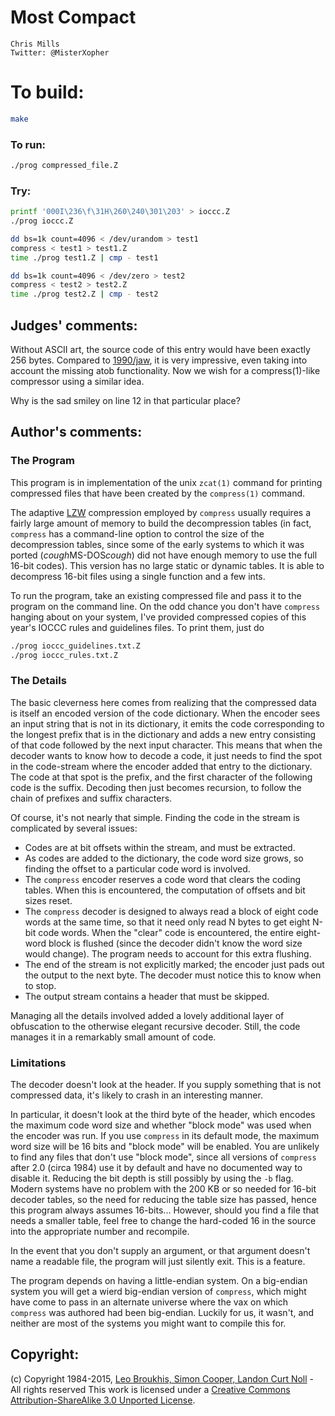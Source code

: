 # Most Compact

    Chris Mills  
    Twitter: @MisterXopher  

# To build:

```sh
make
```

### To run:

```sh
./prog compressed_file.Z
```

### Try:

```sh
printf '000I\236\f\31H\260\240\301\203' > ioccc.Z
./prog ioccc.Z 

dd bs=1k count=4096 < /dev/urandom > test1
compress < test1 > test1.Z
time ./prog test1.Z | cmp - test1

dd bs=1k count=4096 < /dev/zero > test2
compress < test2 > test2.Z
time ./prog test2.Z | cmp - test2
```

## Judges' comments:

Without ASCII art, the source code of this entry would have been exactly 256 bytes.
Compared to [1990/jaw](http://ioccc.org/years.html#1990_jaw), it is very impressive,
even taking into account the missing atob functionality. Now we wish for a compress(1)-like compressor
using a similar idea.

Why is the sad smiley on line 12 in that particular place?

## Author's comments:

### The Program

This program is in implementation of the unix `zcat(1)` command for printing
compressed files that have been created by the `compress(1)` command.

The adaptive [LZW](https://en.wikipedia.org/wiki/Lempel–Ziv–Welch) compression
employed by `compress` usually requires a fairly large amount of memory to
build the decompression tables (in fact, `compress` has a command-line option
to control the size of the decompression tables, since some of the early
systems to which it was ported (*cough*MS-DOS*cough*) did not have enough
memory to use the full 16-bit codes).  This version has no large static or
dynamic tables.  It is able to decompress 16-bit files using a single function
and a few ints.

To run the program, take an existing compressed file and pass it to the program
on the command line.  On the odd chance you don't have `compress` hanging about
on your system, I've provided compressed copies of this year's IOCCC rules
and guidelines files.  To print them, just do

```sh
./prog ioccc_guidelines.txt.Z
./prog ioccc_rules.txt.Z
```

### The Details

The basic cleverness here comes from realizing that the compressed data is
itself an encoded version of the code dictionary.  When the encoder sees
an input string that is not in its dictionary, it emits the code corresponding
to the longest prefix that is in the dictionary and adds a new entry consisting
of that code followed by the next input character.  This means that when the
decoder wants to know how to decode a code, it just needs to find the spot in
the code-stream where the encoder added that entry to the dictionary.  The
code at that spot is the prefix, and the first character of the following code
is the suffix.  Decoding then just becomes recursion, to follow the chain of
prefixes and suffix characters.

Of course, it's not nearly that simple.  Finding the code in the stream is
complicated by several issues:

 * Codes are at bit offsets within the stream, and must be extracted.
 * As codes are added to the dictionary, the code word size grows, so finding
   the offset to a particular code word is involved.
 * The `compress` encoder reserves a code word that clears the coding tables.
   When this is encountered, the computation of offsets and bit sizes reset.
 * The `compress` decoder is designed to always read a block of eight code
   words at the same time, so that it need only read N bytes to get eight N-bit
   code words.  When the "clear" code is encountered, the entire eight-word
   block is flushed (since the decoder didn't know the word size would change).
   The program needs to account for this extra flushing.
 * The end of the stream is not explicitly marked; the encoder just pads out
   the output to the next byte.  The decoder must notice this to know when
   to stop.
 * The output stream contains a header that must be skipped.

Managing all the details involved added a lovely additional layer of
obfuscation to the otherwise elegant recursive decoder.  Still, the code
manages it in a remarkably small amount of code.

### Limitations

The decoder doesn't look at the header.  If you supply something that is not
compressed data, it's likely to crash in an interesting manner.

In particular, it doesn't look at the third byte of the header, which encodes
the maximum code word size and whether "block mode" was used when the encoder
was run.  If you use `compress` in its default mode, the maximum word size
will be 16 bits and "block mode" will be enabled.  You are unlikely to find
any files that don't use "block mode", since all versions of `compress` after
2.0 (circa 1984) use it by default and have no documented way to disable it.
Reducing the bit depth is still possibly by using the `-b` flag.  Modern
systems have no problem with the 200 KB or so needed for 16-bit decoder
tables, so the need for reducing the table size has passed, hence this program
always assumes 16-bits...  However, should you find a file that needs a
smaller table, feel free to change the hard-coded 16 in the source into the
appropriate number and recompile.

In the event that you don't supply an argument, or that argument doesn't name
a readable file, the program will just silently exit.  This is a feature.

The program depends on having a little-endian system.  On a big-endian system
you will get a wierd big-endian version of `compress`, which might have come to
pass in an alternate universe where the vax on which `compress` was authored
had been big-endian.  Luckily for us, it wasn't, and neither are most of the
systems you might want to compile this for.

## Copyright:

(c) Copyright 1984-2015, [Leo Broukhis, Simon Cooper, Landon Curt Noll][judges] - All rights reserved
This work is licensed under a [Creative Commons Attribution-ShareAlike 3.0 Unported License][cc].

[judges]: http://www.ioccc.org/judges.html
[cc]: http://creativecommons.org/licenses/by-sa/3.0/
